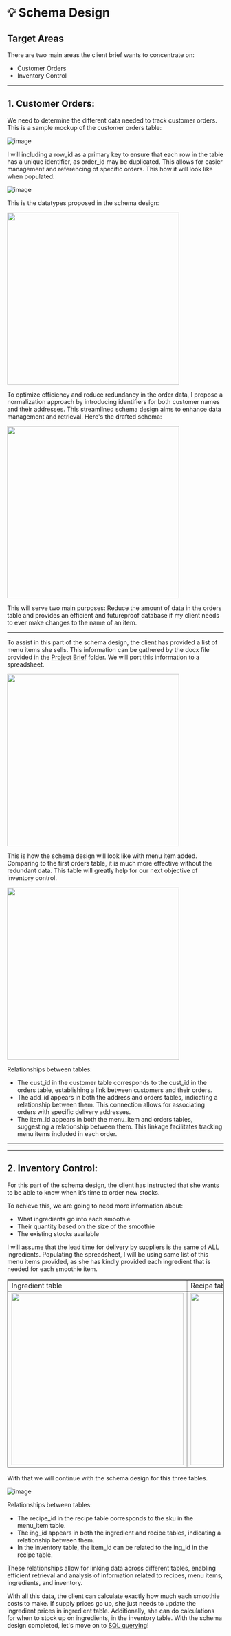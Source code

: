 # 💡 Schema Design

## Target Areas
There are two main areas the client brief wants to concentrate on: 
+ Customer Orders
+ Inventory Control </br>

<hr>

<h2> 1. Customer Orders: </h2>

We need to determine the different data needed to track customer orders. This is a sample mockup of the customer orders table:

![image](https://github.com/ghazi-hishamuddin/Whey-To-Go-Project/assets/142828521/41cdb297-3e65-48d5-9343-86d90984f183)

I will including a row_id as a primary key to ensure that each row in the table has a unique identifier, as order_id may be duplicated. This allows for easier management and referencing of specific orders.
This how it will look like when populated:

![image](https://github.com/ghazi-hishamuddin/Whey-To-Go-Project/assets/142828521/f07a2f07-388d-4686-a5d6-cdb600d2ee5b)

This is the datatypes proposed in the schema design:

<img src="https://github.com/ghazi-hishamuddin/Whey-To-Go-Project/assets/142828521/7ab337b5-78b1-4b70-ab31-fa33b912b20d)g"  
     height="400" />

To optimize efficiency and reduce redundancy in the order data, I propose a normalization approach by introducing identifiers for both customer names and their addresses. This streamlined schema design aims to enhance data management and retrieval. Here's the drafted schema:

<img src="https://github.com/ghazi-hishamuddin/Whey-To-Go-Project/assets/142828521/2c5559e1-2a62-417f-a3a8-30091d34b2db"  
     height="400" />

This will serve two main purposes: Reduce the amount of data in the orders table and provides an efficient and futureproof database if my client needs to ever make changes to the name of an item.

<hr>


To assist in this part of the schema design, the client has provided a list of menu items she sells. This information can be gathered by the docx file provided in the <a href="https://github.com/ghazi-hishamuddin/Whey-To-Go-Project/tree/main/Project%20Brief">Project Brief</a> folder. We will port this information to a spreadsheet.

<img src="https://github.com/ghazi-hishamuddin/Whey-To-Go-Project/assets/142828521/55ad1352-2f63-4c3f-99ac-bc3435c2c821"  
     height="400" />

This is how the schema design will look like with menu item added. Comparing to the first orders table, it is much more effective without the redundant data. This table will greatly help for our next objective of inventory control.

<img src="https://github.com/ghazi-hishamuddin/Whey-To-Go-Project/assets/142828521/9389d8fc-b487-46c5-ba96-c8eb7542ae6e"  
     height="400" />

Relationships between tables:
+ The cust_id in the customer table corresponds to the cust_id in the orders table, establishing a link between customers and their orders.
+ The add_id appears in both the address and orders tables, indicating a relationship between them. This connection allows for associating orders with specific delivery addresses.
+ The item_id appears in both the menu_item and orders tables, suggesting a relationship between them. This linkage facilitates tracking menu items included in each order.

<hr>
<hr>
<h2> 2. Inventory Control: </h2>
For this part of the schema design, the client has instructed that she wants to be able to know when it’s time to order new stocks. 

To achieve this, we are going to need more information about:

+ What ingredients go into each smoothie
+ Their quantity based on the size of the smoothie
+ The existing stocks available

I will assume that the lead time for delivery by suppliers is the same of ALL ingredients. Populating the spreadsheet, I will be using same list of this menu items provided, as she has kindly provided each ingredient that is needed for each smoothie item.


<table border="1">
  <tr>
    <td>Ingredient table</td>
    <td>Recipe table</td>
    <td>Inventory table</td>
  </tr>
  <tr>
    <td><img src="https://github.com/ghazi-hishamuddin/Whey-To-Go-Project/assets/142828521/89784ff8-3f5f-4ee0-ac91-963f0dbf3744"  
     height="400" /></td>
    <td><img src="https://github.com/ghazi-hishamuddin/Whey-To-Go-Project/assets/142828521/d33d3e4d-75e6-4631-a91c-d2bad5f88afe"  
     height="400" /></td>
    <td><img src="https://github.com/ghazi-hishamuddin/Whey-To-Go-Project/assets/142828521/d302a48a-824c-49c9-8d1d-c89b83d44a75"  
     height="400" /></td>
  </tr>
</table>

With that we will continue with the schema design for this three tables.

![image](https://github.com/ghazi-hishamuddin/Whey-To-Go-Project/assets/142828521/59fdb3e6-008d-4620-bac2-1467fa43e3a5)


Relationships between tables:
+ The recipe_id in the recipe table corresponds to the sku in the menu_item table.
+ The ing_id appears in both the ingredient and recipe tables, indicating a relationship between them.
+ In the inventory table, the item_id can be related to the ing_id in the recipe table.

These relationships allow for linking data across different tables, enabling efficient retrieval and analysis of information related to recipes, menu items, ingredients, and inventory.

With all this data, the client can calculate exactly how much each smoothie costs to make. If supply prices go up, she just needs to update the ingredient prices in ingredient table. Additionally, she can do calculations for when to stock up on ingredients, in the inventory table. With the schema design completed, let's move on to <a href="https://github.com/ghazi-hishamuddin/Whey-To-Go-Project/tree/main/3.%20SQL%20Querying">SQL querying</a>!

